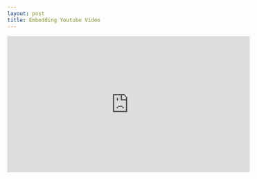 ```yaml
---
layout: post
title: Embedding Youtube Video
---
```

<iframe width="560" height="315" src="https://www.youtube.com/embed/{{ include.id }}" frameborder="0" allowfullscreen></iframe>
